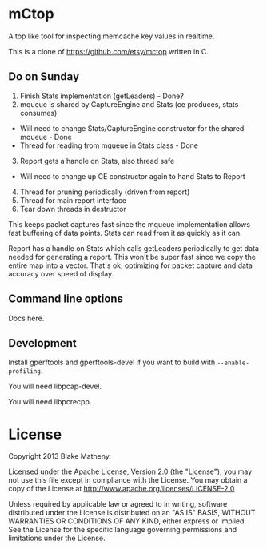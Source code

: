 # mCtop

A top like tool for inspecting memcache key values in realtime.

This is a clone of https://github.com/etsy/mctop written in C.

## Do on Sunday

 1. Finish Stats implementation (getLeaders) - Done?
 2. mqueue is shared by CaptureEngine and Stats (ce produces, stats consumes)
   * Will need to change Stats/CaptureEngine constructor for the shared mqueue - Done
   * Thread for reading from mqueue in Stats class - Done
 3. Report gets a handle on Stats, also thread safe
   * Will need to change up CE constructor again to hand Stats to Report
 4. Thread for pruning periodically (driven from report)
 5. Thread for main report interface
 6. Tear down threads in destructor

This keeps packet captures fast since the mqueue implementation allows fast
buffering of data points. Stats can read from it as quickly as it can.

Report has a handle on Stats which calls getLeaders periodically to get data
needed for generating a report. This won't be super fast since we copy the
entire map into a vector. That's ok, optimizing for packet capture and data
accuracy over speed of display.

## Command line options

Docs here.

## Development

Install gperftools and gperftools-devel if you want to build with
`--enable-profiling`.

You will need libpcap-devel.

You will need libpcrecpp.

# License

Copyright 2013 Blake Matheny.

Licensed under the Apache License, Version 2.0 (the "License"); you may not use this file except in compliance with the License. You may obtain a copy of the License at http://www.apache.org/licenses/LICENSE-2.0

Unless required by applicable law or agreed to in writing, software distributed under the License is distributed on an "AS IS" BASIS, WITHOUT WARRANTIES OR CONDITIONS OF ANY KIND, either express or implied. See the License for the specific language governing permissions and limitations under the License.
